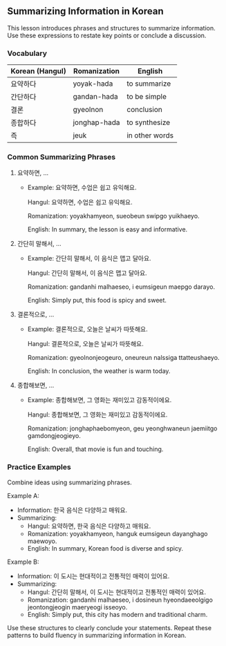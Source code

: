 ## Summarizing Information in Korean

This lesson introduces phrases and structures to summarize information. Use these expressions to restate key points or conclude a discussion.

### Vocabulary

| Korean (Hangul) | Romanization   | English          |
|-----------------|----------------|------------------|
| 요약하다         | yoyak-hada     | to summarize     |
| 간단하다         | gandan-hada    | to be simple     |
| 결론              | gyeolnon       | conclusion       |
| 종합하다         | jonghap-hada   | to synthesize    |
| 즉               | jeuk           | in other words   |

### Common Summarizing Phrases

1. 요약하면, ...
   - Example: 요약하면, 수업은 쉽고 유익해요.
     
       Hangul: 요약하면, 수업은 쉽고 유익해요.
       
       Romanization: yoyakhamyeon, sueobeun swipgo yuikhaeyo.
       
       English: In summary, the lesson is easy and informative.

2. 간단히 말해서, ...
   - Example: 간단히 말해서, 이 음식은 맵고 달아요.
     
       Hangul: 간단히 말해서, 이 음식은 맵고 달아요.
       
       Romanization: gandanhi malhaeseo, i eumsigeun maepgo darayo.
       
       English: Simply put, this food is spicy and sweet.

3. 결론적으로, ...
   - Example: 결론적으로, 오늘은 날씨가 따뜻해요.
     
       Hangul: 결론적으로, 오늘은 날씨가 따뜻해요.
       
       Romanization: gyeolnonjeogeuro, oneureun nalssiga ttatteushaeyo.
       
       English: In conclusion, the weather is warm today.

4. 종합해보면, ...
   - Example: 종합해보면, 그 영화는 재미있고 감동적이에요.
     
       Hangul: 종합해보면, 그 영화는 재미있고 감동적이에요.
       
       Romanization: jonghaphaebomyeon, geu yeonghwaneun jaemiitgo gamdongjeogieyo.
       
       English: Overall, that movie is fun and touching.

### Practice Examples

Combine ideas using summarizing phrases.

Example A:
- Information: 한국 음식은 다양하고 매워요.
- Summarizing: 
  - Hangul: 요약하면, 한국 음식은 다양하고 매워요.
  - Romanization: yoyakhamyeon, hanguk eumsigeun dayanghago maewoyo.
  - English: In summary, Korean food is diverse and spicy.

Example B:
- Information: 이 도시는 현대적이고 전통적인 매력이 있어요.
- Summarizing:
  - Hangul: 간단히 말해서, 이 도시는 현대적이고 전통적인 매력이 있어요.
  - Romanization: gandanhi malhaeseo, i dosineun hyeondaeeolgigo jeontongjeogin maeryeogi isseoyo.
  - English: Simply put, this city has modern and traditional charm.

Use these structures to clearly conclude your statements. Repeat these patterns to build fluency in summarizing information in Korean.